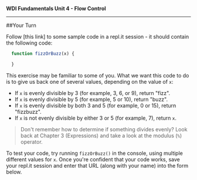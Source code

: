 **WDI Fundamentals Unit 4 - Flow Control**

---

##Your Turn

Follow [this link] to some sample code in a repl.it session - it should contain the following code:

```javascript
  function fizzOrBuzz(x) {

  }
```

This exercise may be familiar to some of you. What we want this code to do is to give us back one of several values, depending on the value of `x`:
* If `x` is evenly divisible by 3 (for example, 3, 6, or 9), return "fizz".
* If `x` is evenly divisible by 5 (for example, 5 or 10), return "buzz".
* If `x` is evenly divisible by both 3 and 5 (for example, 0 or 15), return "fizzbuzz".
* If `x` is not evenly divisible by either 3 or 5 (for example, 7), return `x`.

> Don't remember how to determine if something divides evenly? Look back at Chapter 3 (Expressions) and take a look at the modulus (`%`) operator.

To test your code, try running `fizzOrBuzz()` in the console, using multiple different values for `x`. Once you're confident that your code works, save your repl.it session and enter that URL (along with your name) into the form below.

<!-- FORM -->
